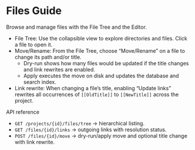 # Files Guide

Browse and manage files with the File Tree and the Editor.

- File Tree: Use the collapsible view to explore directories and files. Click a file to open it.
- Move/Rename: From the File Tree, choose “Move/Rename” on a file to change its path and/or title.
  - Dry-run shows how many files would be updated if the title changes and link rewrites are enabled.
  - Apply executes the move on disk and updates the database and search index.
- Link rewrite: When changing a file’s title, enabling “Update links” rewrites all occurrences of `[[OldTitle]]` to `[[NewTitle]]` across the project.

API reference
- `GET /projects/{id}/files/tree` → hierarchical listing.
- `GET /files/{id}/links` → outgoing links with resolution status.
- `POST /files/{id}/move` → dry-run/apply move and optional title change with link rewrite.

